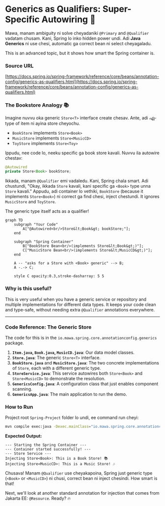 # Generics as Qualifiers: Super-Specific Autowiring 🧠

Mawa, manam ambiguity ni solve cheyadaniki `@Primary` and `@Qualifier` vadatam chusam. Kani, Spring lo inko hidden power undi. Adi **Java Generics** ni use chesi, automatic ga correct bean ni select cheyagaladu.

This is an advanced topic, but it shows how smart the Spring container is.

### Source URL
[https://docs.spring.io/spring-framework/reference/core/beans/annotation-config/generics-as-qualifiers.html](https://docs.spring.io/spring-framework/reference/core/beans/annotation-config/generics-as-qualifiers.html)

### The Bookstore Analogy 📚
Imagine nuvvu oka generic `Store<T>` interface create chesav. Ante, adi ഏ-type of item ni ayina store cheyochu.
-   `BookStore` implements `Store<Book>`
-   `MusicStore` implements `Store<MusicCD>`
-   `ToyStore` implements `Store<Toy>`

Ippudu, nee code lo, neeku specific ga book store kavali. Nuvvu ila autowire chestav:
```java
@Autowired
private Store<Book> bookStore;
```
Ikkada, manam `@Qualifier` emi vadaledu. Kani, Spring chala smart. Adi chustundi, "Okay, ikkada `Store` kavali, kani specific ga `<Book>` type unna `Store` kavali." Appudu, adi container lo vethiki, `BookStore` (because it implements `Store<Book>`) ni correct ga find chesi, inject chestundi. It ignores `MusicStore` and `ToyStore`.

The generic type itself acts as a qualifier!

```mermaid
graph TD
    subgraph "Your Code"
        A["@Autowired<br/>Store&lt;Book&gt; bookStore;"];
    end

    subgraph "Spring Container"
        B["BookStore Bean<br/>(implements Store&lt;Book&gt;)"];
        C["MusicStore Bean<br/>(implements Store&lt;MusicCD&gt;)"];
    end

    A -- "asks for a Store with <Book> generic" --> B;
    A -.-> C;

    style C opacity:0.3,stroke-dasharray: 5 5
```

### Why is this useful?
This is very useful when you have a generic service or repository and multiple implementations for different data types. It keeps your code clean and type-safe, without needing extra `@Qualifier` annotations everywhere.

---
### Code Reference: The Generic Store
The code for this is in the `io.mawa.spring.core.annotationconfig.generics` package.

1.  **`Item.java`, `Book.java`, `MusicCD.java`**: Our data model classes.
2.  **`Store.java`**: The generic `Store<T>` interface.
3.  **`BookStore.java`** and **`MusicStore.java`**: The two concrete implementations of `Store`, each with a different generic type.
4.  **`StoreService.java`**: This service autowires both `Store<Book>` and `Store<MusicCD>` to demonstrate the resolution.
5.  **`GenericsConfig.java`**: A configuration class that just enables component scanning.
6.  **`GenericsApp.java`**: The main application to run the demo.

### How to Run
Project root `Spring-Project` folder lo undi, ee command run cheyi:
```bash
mvn compile exec:java -Dexec.mainClass="io.mawa.spring.core.annotationconfig.generics.GenericsApp"
```
**Expected Output:**
```
--- Starting the Spring Container ---
--- Container started successfully! ---
--- Store Service ---
Injecting Store<Book>: This is a Book Store! 📚
Injecting Store<MusicCD>: This is a Music Store! 🎶
```
Chusava! Manam `@Qualifier` use cheyakapoina, Spring just generic type (`<Book>` or `<MusicCD>`) ni chusi, correct bean ni inject chesindi. How smart is that!

Next, we'll look at another standard annotation for injection that comes from Jakarta EE: `@Resource`. Ready? 🔥
